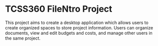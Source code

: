# TCSS360 FileNtro Project
This project aims to create a desktop application which allows users to create organized spaces to store project information.
Users can organize documents, view and edit budgets and costs, and manage other users in the same project.